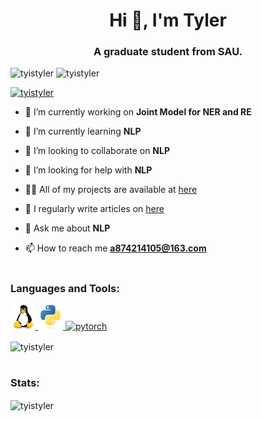 <h1 align="center">Hi 👋, I'm Tyler</h1>
<h3 align="center">A graduate student from SAU.</h3>

<p align="left"> <img src="https://komarev.com/ghpvc/?username=tyistyler&label=Profile%20views&color=0e75b6&style=flat" alt="tyistyler" /> 

<img src="https://img.shields.io/website-up-down-green-red/http/shields.io.svg" alt="tyistyler" >

</p>
<p align="left"> <a href="https://github.com/ryo-ma/github-profile-trophy"><img src="https://github-profile-trophy.vercel.app/?username=tyistyler" alt="tyistyler" /></a> </p>


- 🔭 I’m currently working on **Joint Model for NER and RE** 

- 🌱 I’m currently learning **NLP**

- 👯 I’m looking to collaborate on **NLP**

- 🤝 I’m looking for help with **NLP**

- 👨‍💻 All of my projects are available at [here](https://github.com/tyistyler?tab=repositories)

- 📝 I regularly write articles on [here](https://blog.csdn.net/tailonh?spm=1000.2115.3001.5113)

- 💬 Ask me about **NLP**

- 📫 How to reach me **a874214105@163.com**

# <h3 align="left">Languages and Tools:</h3>
<p align="left"> <a href="https://www.linux.org/" target="_blank"> <img src="https://raw.githubusercontent.com/devicons/devicon/master/icons/linux/linux-original.svg" alt="linux" width="40" height="40"/> </a> <a href="https://www.python.org" target="_blank"> <img src="https://raw.githubusercontent.com/devicons/devicon/master/icons/python/python-original.svg" alt="python" width="40" height="40"/> </a> <a href="https://pytorch.org/" target="_blank"> <img src="https://www.vectorlogo.zone/logos/pytorch/pytorch-icon.svg" alt="pytorch" width="40" height="40"/> </a> </p>
<p><img align="center" src="https://github-readme-stats.vercel.app/api/top-langs?username=tyistyler&show_icons=true&locale=en&layout=compact" alt="tyistyler" /></p>

<!---
<p><img align="center" src="https://github-readme-streak-stats.herokuapp.com/?user=tyistyler&" alt="tyistyler" /></p>
-->
# <h3 align="left">Stats:</h3>
<p><img align="center" src="https://github-readme-stats.vercel.app/api?username=tyistyler&show_icons=true&locale=en" alt="tyistyler" /></p>
